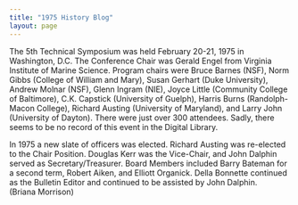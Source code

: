 ```yaml
---
title: "1975 History Blog"
layout: page
---
```


The 5th Technical Symposium was held February 20-21, 1975 in Washington,
D.C. The Conference Chair was Gerald Engel from Virginia Institute of
Marine Science. Program chairs were Bruce Barnes (NSF), Norm Gibbs
(College of William and Mary), Susan Gerhart (Duke University), Andrew
Molnar (NSF), Glenn Ingram (NIE), Joyce Little (Community College of
Baltimore), C.K. Capstick (University of Guelph), Harris Burns
(Randolph-Macon College), Richard Austing (University of Maryland), and
Larry John (University of Dayton). There were just over 300 attendees.
Sadly, there seems to be no record of this event in the Digital Library.

In 1975 a new slate of officers was elected. Richard Austing was
re-elected to the Chair Position. Douglas Kerr was the Vice-Chair, and
John Dalphin served as Secretary/Treasurer. Board Members included Barry
Bateman for a second term, Robert Aiken, and Elliott Organick. Della
Bonnette continued as the Bulletin Editor and continued to be assisted
by John Dalphin.\
(Briana Morrison)